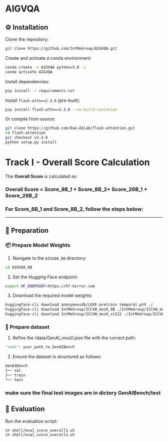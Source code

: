 # AIGVQA

## ⚙️ Installation

Clone the repository:

```bash
git clone https://github.com/IntMeGroup/AIGVQA.git
```

Create and activate a conda environment:

```bash
conda create -n AIGVQA python=3.9 -y
conda activate AIGVQA
```

Install dependencies:

```bash
pip install -r requirements.txt
```

Install `flash-attn==2.3.6` (pre-built):

```bash
pip install flash-attn==2.3.6 --no-build-isolation
```

Or compile from source:

```bash
git clone https://github.com/Dao-AILab/flash-attention.git
cd flash-attention
git checkout v2.3.6
python setup.py install
```



# Track I - Overall Score Calculation

The **Overall Score** is calculated as:

### Overall Score = Score_8B_1 + Score_8B_2+ Score_26B_1 + Score_26B_2

### For **Score_8B_1** and **Score_8B_2**, follow the steps below:

---

## 🔧 **Preparation**

### 📦 **Prepare Model Weights**

1. Navigate to the `AIGVQA_8B` directory: 

```bash
cd AIGVQA_8B
```

2. Set the Hugging Face endpoint:
```bash
export HF_ENDPOINT=https://hf-mirror.com
```

3. Download the required model weights:
```bash
huggingface-cli download anonymousdb/LOVE-pretrain temporal.pth ./
huggingface-cli download IntMeGroup/ICCVW_mos0_8B ./IntMeGroup/ICCVW_mos0_8B 
huggingface-cli download IntMeGroup/ICCVW_mos0_st222 ./IntMeGroup/ICCVW_mos0_st222 
```

### 📁 Prepare dataset
1. Refine the /data/GenAI_mos0.json file with the correct path:
```bash 
"root": your_path_to_GenAIBench
```

2. Ensure the dataset is structured as follows:
```bash 
GenAIBench
├── val
├── train
└── test
```
### make sure the final test images are in dictory GenAIBench/test

## 🚀 Evaluation
Run the evaluation script:
```bash
sh shell/eval_score_overall1.sh
sh shell/eval_score_overall2.sh
```
